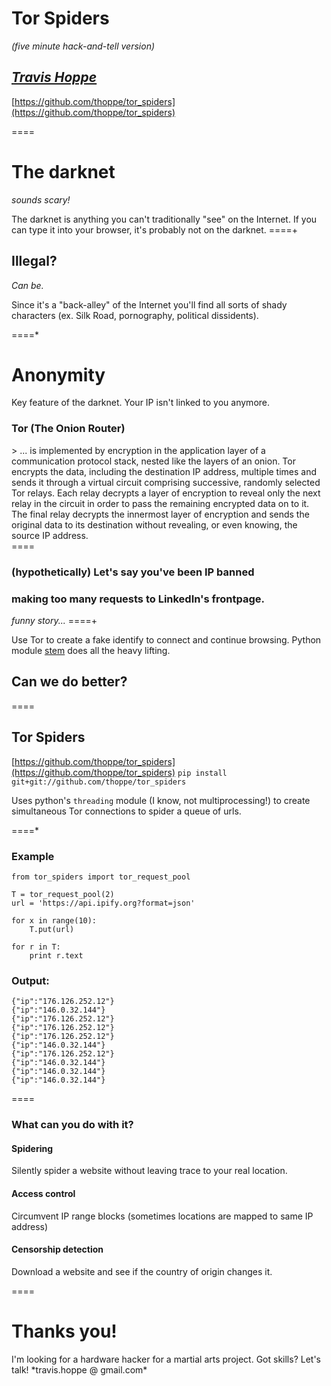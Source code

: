 # Tor Spiders
_(five minute hack-and-tell version)_

*[Travis Hoppe](http://thoppe.github.io/)*
----------
[https://github.com/thoppe/tor_spiders](https://github.com/thoppe/tor_spiders)

====

# The darknet
_sounds scary!_

The darknet is anything you can't traditionally "see" on the Internet.
If you can type it into your browser, it's probably not on the darknet.
====+
<br>

## Illegal?
_Can be._

Since it's a "back-alley" of the Internet you'll find all sorts 
of shady characters (ex. Silk Road, pornography, political dissidents).

====*

# Anonymity

Key feature of the darknet. Your IP isn't linked to you anymore.

### Tor (The Onion Router) 
<div style="footnote">
> ... is implemented by encryption in the application layer of a communication protocol stack, nested like the layers of an onion. Tor encrypts the data, including the destination IP address, multiple times and sends it through a virtual circuit comprising successive, randomly selected Tor relays. Each relay decrypts a layer of encryption to reveal only the next relay in the circuit in order to pass the remaining encrypted data on to it. The final relay decrypts the innermost layer of encryption and sends the original data to its destination without revealing, or even knowing, the source IP address.
</div>
====

### (hypothetically) Let's say you've been IP banned  
### making too many requests to LinkedIn's frontpage.
_funny story..._
====+
<br>



Use Tor to create a fake identify to connect and continue browsing.
Python module [stem](https://stem.torproject.org/) does all the heavy lifting.



## Can we do better?

====

## Tor Spiders
[https://github.com/thoppe/tor_spiders](https://github.com/thoppe/tor_spiders)
`pip install git+git://github.com/thoppe/tor_spiders`


Uses python's `threading` module (I know, not multiprocessing!) to create simultaneous Tor connections to spider a queue of urls.

====*

### Example
    from tor_spiders import tor_request_pool
    
    T = tor_request_pool(2)
    url = 'https://api.ipify.org?format=json'
        
    for x in range(10):
        T.put(url)
    
    for r in T:
        print r.text

### Output:
    {"ip":"176.126.252.12"}
    {"ip":"146.0.32.144"}
    {"ip":"176.126.252.12"}
    {"ip":"176.126.252.12"}
    {"ip":"176.126.252.12"}
    {"ip":"146.0.32.144"}
    {"ip":"176.126.252.12"}
    {"ip":"146.0.32.144"}
    {"ip":"146.0.32.144"}
    {"ip":"146.0.32.144"}

====

### What can you do with it?

#### Spidering
Silently spider a website without leaving trace to your real location.

#### Access control
Circumvent IP range blocks
(sometimes locations are mapped to same IP address)

#### Censorship detection 
Download a website and see if the country of origin changes it.

====

# Thanks you!

<div style="footnote">
I'm looking for a hardware hacker for a martial arts project. 
Got skills? Let's talk! *travis.hoppe @ gmail.com*
</div>